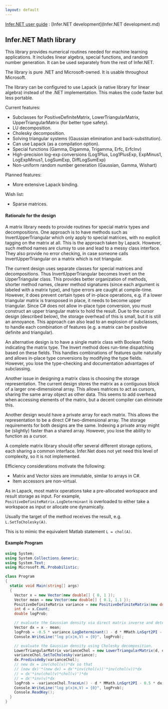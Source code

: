 ```yaml
---
layout: default 
--- 
```

[Infer.NET user guide](index.md) : [Infer.NET development](Infer.NET development.md)

## Infer.NET Math library

This library provides numerical routines needed for machine learning applications. It includes linear algebra, special functions, and random number generation. It can be used separately from the rest of Infer.NET.

The library is pure .NET and Microsoft-owned. It is usable throughout Microsoft. 

The library can be configured to use Lapack (a native library for linear algebra) instead of the .NET implementation. This makes the code faster but less portable.

Current features:

*   Subclasses for PositiveDefiniteMatrix, LowerTriangularMatrix, UpperTriangularMatrix (for better type safety). 
*   LU decomposition. 
*   Cholesky decomposition. 
*   Solving triangular systems (Gaussian elimination and back-substitution). 
*   Can use Lapack (as a compilation option). 
*   Special functions (Gamma, Digamma, Trigamma, Erfc, ErfcInv) 
*   High-precision log-exp conversions (Log1Plus, Log1PlusExp, ExpMinus1, LogExpMinus1, LogSumExp, DiffLogSumExp) 
*   Non-uniform random number generation (Gaussian, Gamma, Wishart) 

Planned features:

*   More extensive Lapack binding. 

Wish list:

*   Sparse matrices. 

#### Rationale for the design 

A matrix library needs to provide routines for special matrix types and decompositions. One approach is to have methods such as InvertUpperTriangular which only apply to special matrices, with no explicit tagging on the matrix at all. This is the approach taken by Lapack. However, such method names are clumsy to use and lead to a messy class interface. They also provide no error checking, in case someone calls InvertUpperTriangular on a matrix which is not triangular.

The current design uses separate classes for special matrices and decompositions. Thus InvertUpperTriangular becomes Invert on the UpperTriangular class. This provides better organization of methods, shorter method names, clearer method signatures (since each argument is labeled with a matrix type), and type errors are caught at compile-time. However, it does prevent certain types of in-place operations, e.g. if a lower triangular matrix is transposed in place, it needs to become upper triangular. Since C# does not allow in-place type conversion, you must construct an upper triangular matrix to hold the result. Due to the cursor design (described below), the storage overhead of this is small, but it is still an annoyance. This approach can also lead to an explosion of subclasses, to handle each combination of features (e.g. a matrix can be positive definite and triangular). 

An alternative design is to have a single matrix class with Boolean fields indicating the matrix type. The Invert method does run-time dispatching based on these fields. This handles combinations of features quite naturally and allows in-place type conversions by modifying the type fields. However, you lose the type-checking and documentation advantages of subclassing.

Another issue in designing a matrix class is choosing the storage representation. The current design stores the matrix as a contiguous block of a larger one-dimensional array. This allows matrices to act as cursors, sharing the same array object as other data. This seems to add overhead when accessing elements of the matrix, but a decent compiler can eliminate this. 

Another design would have a private array for each matrix. This allows the representation to be a direct C# two-dimensional array. The storage requirements for both designs are the same. Indexing a private array might be (slightly) faster than a shared array. However, you lose the ability to function as a cursor.

A complete matrix library should offer several different storage options, each sharing a common interface. Infer.Net does not yet need this level of complexity, so it is not implemented. 

Efficiency considerations motivate the following:

*   Matrix and Vector sizes are immutable, similar to arrays in C#. 
*   Item accessors are non-virtual. 

As in Lapack, most matrix operations take a pre-allocated workspace and result storage as input. For example, `PositiveDefiniteMatrix.LogDeterminant` is overloaded to either take a workspace as input or allocate one dynamically.

Usually the target of the method receives the result, e.g. `L.SetToCholesky(A)`.

This is to mimic the equivalent Matlab statement `L = chol(A)`.

#### Example Program

```csharp
using System;
using System.Collections.Generic;
using System.Text;
using Microsoft.ML.Probabilistic;

class Program
{
  static void Main(string[] args)
  {
    Vector x = new Vector(new double[] { 0, 1 });
    Vector mean = new Vector(new double[] { 0.1, 1.1 });
    PositiveDefiniteMatrix variance = new PositiveDefiniteMatrix(new double[,] { { 0.1, 0.1 }, { 0.1, 0.5 } });
    int d = x.Count;
    double logProb;

    // evaluate the Gaussian density via direct matrix inverse and determinant.
    Vector dx = x - mean;
    logProb = -0.5 * variance.LogDeterminant() - d * MMath.LnSqrt2PI - 0.5 * dx.Inner(variance.Inverse() * dx);
    Console.WriteLine("log p(x|m,V) = {0}", logProb);

    // evaluate the Gaussian density using Cholesky decomposition.
    LowerTriangularMatrix varianceChol = new LowerTriangularMatrix(d, d);
    varianceChol.SetToCholesky(variance);
    dx.PredivideBy(varianceChol);
    // new dx = inv(chol(v))*dx so that
    // (new dx)'*(new dx) = dx'*inv(chol(v))'*inv(chol(v))*dx 
    // = dx'*inv(chol(v)*chol(v)')*dx
    // = dx'*inv(v)*dx
    logProb = -varianceChol.TraceLn() - d * MMath.LnSqrt2PI - 0.5 * dx.Inner(dx);
    Console.WriteLine("log p(x|m,V) = {0}", logProb);
    Console.ReadKey();
  }
}
```